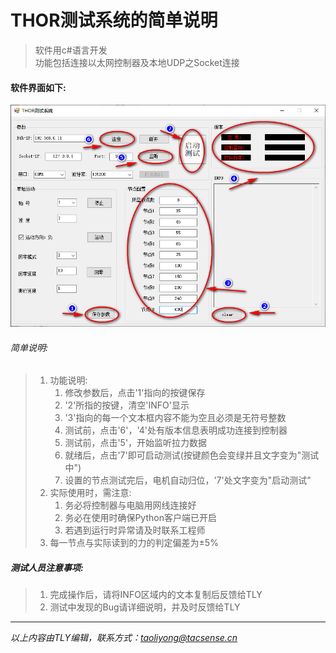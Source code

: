 # THOR测试系统的简单说明
> 软件用c#语言开发    
> 功能包括连接以太网控制器及本地UDP之Socket连接
#### 软件界面如下:
![软件界面](./GUI.jpg)
###### 简单说明:
> 1. 功能说明:
>     1. 修改参数后，点击'1'指向的按键保存
>     2. '2'所指的按键，清空'INFO'显示
>     3. '3'指向的每一个文本框内容不能为空且必须是无符号整数
>     4. 测试前，点击'6'，'4'处有版本信息表明成功连接到控制器
>     5. 测试前，点击'5'，开始监听拉力数据
>     6. 就绪后，点击'7'即可启动测试(按键颜色会变绿并且文字变为"测试中")
>     7. 设置的节点测试完后，电机自动归位，'7'处文字变为"启动测试"
> 2. 实际使用时，需注意:
>     1. 务必将控制器与电脑用网线连接好
>     2. 务必在使用时确保Python客户端已开启
>     3. 若遇到运行时异常请及时联系工程师
> 3. 每一节点与实际读到的力的判定偏差为±5%
##### 测试人员注意事项:
> 1. 完成操作后，请将INFO区域内的文本复制后反馈给TLY
> 2. 测试中发现的Bug请详细说明，并及时反馈给TLY
---    
*以上内容由TLY编辑，联系方式：taoliyong@tacsense.cn*